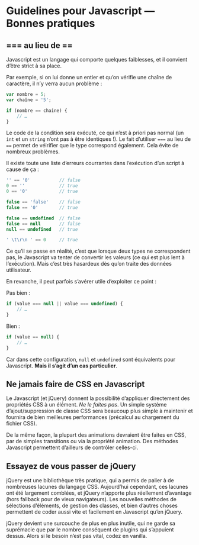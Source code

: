 # Guidelines pour Javascript — Bonnes pratiques

## === au lieu de ==

Javascript est un langage qui comporte quelques faiblesses, et il convient d’être strict à sa place.

Par exemple, si on lui donne un entier et qu’on vérifie une chaîne de caractère, il n’y verra aucun problème :

```javascript
var nombre = 5;
var chaîne = '5';

if (nombre == chaine) {
	// …
}
```

Le code de la condition sera exécuté, ce qui n’est à priori pas normal (un `int` et un `string` n’ont pas à être identiques !). Le fait d’utiliser `===` au lieu de `==` permet de véirifier que le type correspond également. Cela évite de nombreux problèmes.

Il existe toute une liste d’erreurs courrantes dans l’exécution d’un script à cause de ça :
```javascript
'' == '0'           // false
0 == ''             // true
0 == '0'            // true

false == 'false'    // false
false == '0'        // true

false == undefined  // false
false == null       // false
null == undefined   // true

' \t\r\n ' == 0     // true
```

Ce qu’il se passe en réalité, c’est que lorsque deux types ne correspondent pas, le Javascript va tenter de convertir les valeurs (ce qui est plus lent à l’exécution). Mais c’est très hasardeux dès qu’on traite des données utilisateur.

En revanche, il peut parfois s’avérer utile d’exploiter ce point :

Pas bien :
```javascript
if (value === null || value === undefined) {
	// …
}
```

Bien :
```javascript
if (value == null) {
	// …
}
```

Car dans cette configuration, `null` et `undefined` sont équivalents pour Javascript. **Mais il s’agit d’un cas particulier**.

## Ne jamais faire de CSS en Javascript

Le Javascript (et jQuery) donnent la possibilité d’appliquer directement des propriétés CSS à un élément. *Ne le faites pas*. Un simple système d’ajout/suppression de classe CSS sera beaucoup plus simple à maintenir et fournira de bien meilleures performances (précalcul au chargement du fichier CSS).

De la même façon, la plupart des animations devraient être faites en CSS, par de simples transitions ou via la propriété animation. Des méthodes Javascript permettent d’ailleurs de contrôler celles-ci.

## Essayez de vous passer de jQuery

jQuery est une bibliothèque très pratique, qui a permis de palier à de nombreuses lacunes du langage CSS. Aujourd’hui cependant, ces lacunes ont été largement comblées, et jQuery n’apporte plus réellement d’avantage (hors fallback pour de vieux navigateurs). Les nouvelles méthodes de sélections d’éléments, de gestion des classes, et bien d’autres choses permettent de coder aussi vite et facilement en Javascript qu’en jQuery.

jQuery devient une surcouche de plus en plus inutile, qui ne garde sa suprémacie que par le nombre conséquent de plugins qui s’appuient dessus. Alors si le besoin n’est pas vital, codez en vanilla.
